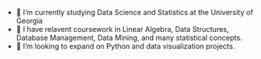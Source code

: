 - 🔭 I’m currently studying Data Science and Statistics at the University of Georgia
- 📖 I have relavent coursework in Linear Algebra, Data Structures, Database Management, Data Mining, and many statistical concepts.
- 👯 I’m looking to expand on Python and data visualization projects.
